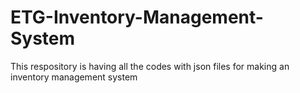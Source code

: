 # ETG-Inventory-Management-System
This respository is having all the codes with json files for making an inventory management system
